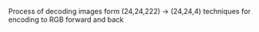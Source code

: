 Process of decoding images form (24,24,222) -> (24,24,4)
techniques for encoding to RGB forward and back
